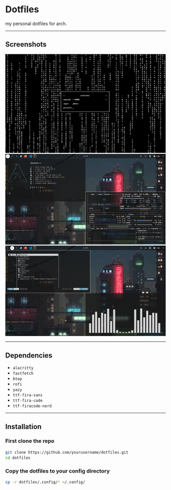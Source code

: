 # Dotfiles

my personal dotfiles for arch.

---

##  Screenshots
![App Screenshot](./assets/ss.png)
![App Screenshot](./assets/ss1.png)  
![App Screenshot](./assets/ss2.png)  

---

## Dependencies

- `alacritty`
- `fastfetch`
- `btop` 
- `rofi`
- `yazy`
- `ttf-fira-sans`
- `ttf-fira-code`
- `ttf-firacode-nerd`

---

## Installation

### First clone the repo
```bash
git clone https://github.com/yourusername/dotfiles.git
cd dotfiles
```

### Copy the dotfiles to your config directory
```bash
cp -r dotfiles/.config/* ~/.config/
```




